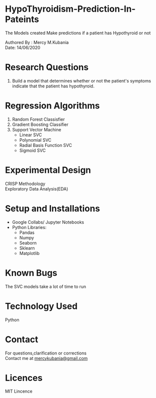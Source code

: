 # HypoThyroidism-Prediction-In-Pateints
The Models created Make predictions if a patient has Hypothyroid or not

Authored By : Mercy M.Kubania  <br />
Date: 14/06/2020

# Research Questions
1. Build a model that determines whether or not the patient's symptoms indicate that the patient has hypothyroid.

# Regression Algorithms
1. Random Forest Classisfier
2. Gradient Boosting Classifier
3. Support Vector Machine
    - Linear SVC
    - Polynomial SVC
    - Radial Basis Function SVC
    - Sigmoid SVC
  

# Experimental Design
CRISP Methodology  <br />
Exploratory Data Analysis(EDA)

# Setup and Installations
- Google Collabs/ Jupyter Notebooks  <br />
- Python Libraries: <br />
	* Pandas  <br />
	* Numpy  <br />
	* Seaborn  <br />
	* Sklearn  <br />
	* Matplotlib  <br />

# Known Bugs
The SVC models take a lot of time to run

# Technology Used
Python

# Contact
For questions,clarification or corrections   <br />
Contact me at mercykubania@gmail.com

# Licences
MIT Lincence
			

